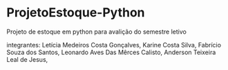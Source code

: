 # ProjetoEstoque-Python
Projeto de estoque em python para avalição do semestre letivo

integrantes:
Letícia Medeiros Costa Gonçalves,
Karine Costa Silva,
Fabrício Souza dos Santos,
Leonardo Aves Das Mêrces Calisto,
Anderson Teixeira Leal de Jesus,
